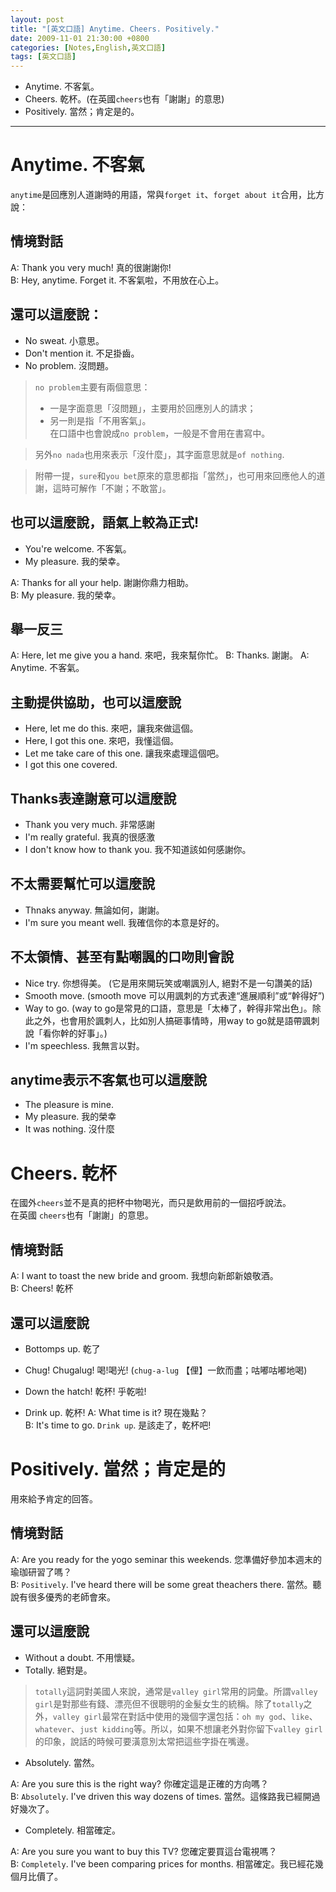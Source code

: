 ```yaml
---
layout: post
title: "[英文口語] Anytime. Cheers. Positively."
date: 2009-11-01 21:30:00 +0800
categories: [Notes,English,英文口語]
tags: [英文口語]
---
```


- Anytime. 不客氣。
- Cheers. 乾杯。(在英國`cheers`也有「謝謝」的意思)
- Positively. 當然；肯定是的。

---

# Anytime. 不客氣

`anytime`是回應別人道謝時的用語，常與`forget it`、`forget about it`合用，比方說：       

## 情境對話

A: Thank you very much! 真的很謝謝你!   
B: Hey, anytime. Forget it. 不客氣啦，不用放在心上。    


## 還可以這麼說：      

- No sweat. 小意思。
- Don't mention it. 不足掛齒。
- No problem. 沒問題。

> `no problem`主要有兩個意思：      
> - 一是字面意思「沒問題」，主要用於回應別人的請求；
> - 另一則是指「不用客氣」。        
> 在口語中也會說成`no problem`，一般是不會用在書寫中。      

> 另外`no nada`也用來表示「沒什麼」，其字面意思就是`of nothing`.    

> 附帶一提，`sure`和`you bet`原來的意思都指「當然」，也可用來回應他人的道謝，這時可解作「不謝；不敢當」。       


## 也可以這麼說，語氣上較為正式!

- You're welcome. 不客氣。
- My pleasure. 我的榮幸。

A: Thanks for all your help. 謝謝你鼎力相助。   
B: My pleasure. 我的榮幸。

## 舉一反三

A: Here, let me give you a hand. 來吧，我來幫你忙。
B: Thanks. 謝謝。
A: Anytime. 不客氣。

## 主動提供協助，也可以這麼說

- Here, let me do this. 來吧，讓我來做這個。
- Here, I got this one. 來吧，我懂這個。
- Let me take care of this one. 讓我來處理這個吧。
- I got this one covered.

## Thanks表達謝意可以這麼說

- Thank you very much. 非常感謝
- I'm really grateful. 我真的很感激
- I don't know how to thank you. 我不知道該如何感謝你。

## 不太需要幫忙可以這麼說

- Thnaks anyway. 無論如何，謝謝。
- I'm sure you meant well. 我確信你的本意是好的。

## 不太領情、甚至有點嘲諷的口吻則會說

- Nice try. 你想得美。 (它是用來開玩笑或嘲諷別人, 絕對不是一句讚美的話)
- Smooth move. (smooth move 可以用諷刺的方式表達“進展順利”或“幹得好”)
- Way to go. (way to go是常見的口語，意思是「太棒了，幹得非常出色」。除此之外，也會用於諷刺人，比如別人搞砸事情時，用way to go就是語帶諷刺說「看你幹的好事」。)
- I'm speechless. 我無言以對。


## anytime表示不客氣也可以這麼說

- The pleasure is mine.
- My pleasure. 我的榮幸
- It was nothing. 沒什麼

# Cheers. 乾杯

在國外`cheers`並不是真的把杯中物喝光，而只是飲用前的一個招呼說法。      
在英國 `cheers`也有「謝謝」的意思。

## 情境對話

A: I want to toast the new bride and groom. 我想向新郎新娘敬酒。        
B: Cheers! 乾杯


## 還可以這麼說

- Bottomps up. 乾了
- Chug! Chugalug! 喝!喝光! (`chug-a-lug` 【俚】一飲而盡；咕嘟咕嘟地喝)
- Down the hatch! 乾杯! 乎乾啦!

- Drink up. 乾杯! 
A: What time is it? 現在幾點？      
B: It's time to go. `Drink up`. 是該走了，乾杯吧!


# Positively. 當然；肯定是的

用來給予肯定的回答。

## 情境對話

A: Are you ready for the yogo seminar this weekends. 您準備好參加本週末的瑜珈研習了嗎？     
B: `Positively`. I've heard there will be some great theachers there. 當然。聽說有很多優秀的老師會來。

## 還可以這麼說

- Without a doubt. 不用懷疑。
- Totally. 絕對是。

> `totally`這詞對美國人來說，通常是`valley girl`常用的詞彙。所謂`valley girl`是對那些有錢、漂亮但不很聰明的金髮女生的統稱。除了`totally`之外，`valley girl`最常在對話中使用的幾個字還包括：`oh my god`、`like`、`whatever`、`just kidding`等。所以，如果不想讓老外對你留下`valley girl`的印象，說話的時候可要潢意別太常把這些字掛在嘴邊。

- Absolutely. 當然。

A: Are you sure this is the right way? 你確定這是正確的方向嗎？     
B: `Absolutely`. I've driven this way dozens of times. 當然。這條路我已經開過好幾次了。

- Completely. 相當確定。

A: Are you sure you want to buy this TV? 您確定要買這台電視嗎？     
B: `Completely`. I've been comparing prices for months. 相當確定。我已經花幾個月比價了。